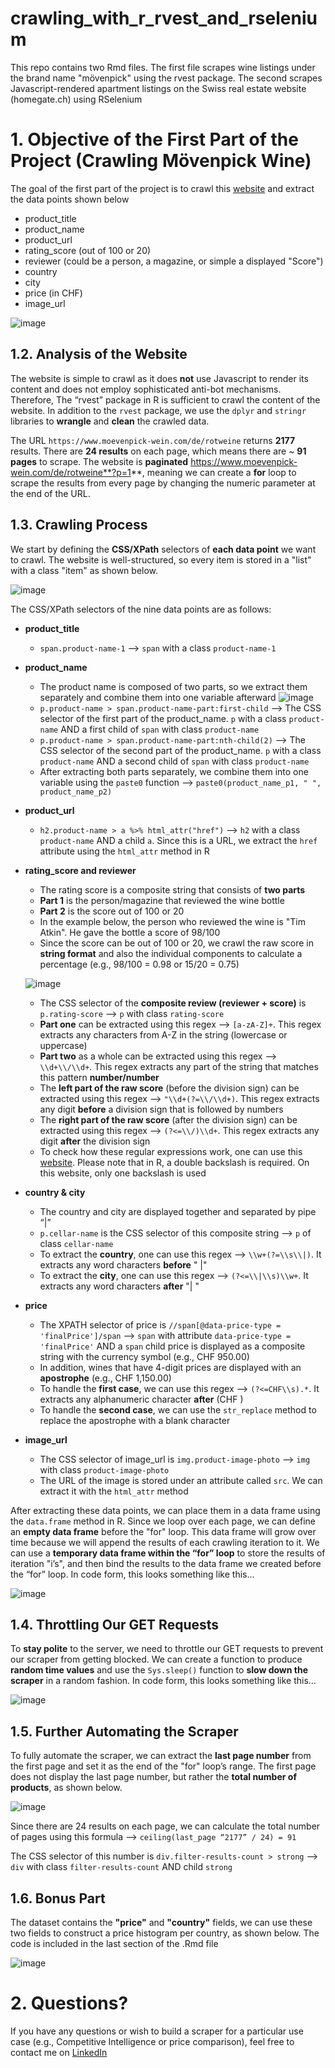 # crawling_with_r_rvest_and_rselenium
This repo contains two Rmd files. The first file scrapes wine listings under the brand name "mövenpick" using the rvest package. The second scrapes Javascript-rendered apartment listings on the Swiss real estate website (homegate.ch) using RSelenium

# 1. Objective of the First Part of the Project (Crawling Mövenpick Wine)
The goal of the first part of the project is to crawl this [website](https://www.moevenpick-wein.com/de/rotweine?p=1) and extract the data points shown below
- product_title
- product_name
- product_url
- rating_score (out of 100 or 20)
- reviewer (could be a person, a magazine, or simple a displayed "Score")
- country
- city
- price (in CHF)
- image_url

![image](https://user-images.githubusercontent.com/98691360/202925388-aac7ba63-2bca-44fd-9d47-00add9d2aefd.png)

## 1.2. Analysis of the Website
The website is simple to crawl as it does **not** use Javascript to render its content and does not employ sophisticated anti-bot mechanisms. Therefore, The “rvest” package in R is sufficient to crawl the content of the website. In addition to the ```rvest``` package, we use the ```dplyr``` and ```stringr``` libraries to **wrangle** and **clean** the crawled data.

The URL ```https://www.moevenpick-wein.com/de/rotweine``` returns **2177** results. There are **24 results** on each page, which means there are ~ **91 pages** to scrape. The website is **paginated** https://www.moevenpick-wein.com/de/rotweine**?p=1**, meaning we can create a **for** loop to scrape the results from every page by changing the numeric parameter at the end of the URL.

## 1.3. Crawling Process
We start by defining the **CSS/XPath** selectors of **each data point** we want to crawl. The website is well-structured, so every item is stored in a "list" with a class "item" as shown below.

![image](https://user-images.githubusercontent.com/98691360/202925458-e9d5dc30-0e42-4738-a042-08119412f16e.png)

The CSS/XPath selectors of the nine data points are as follows:
- **product_title**
  - `span.product-name-1` --> `span` with a class `product-name-1`
- **product_name**
  - The product name is composed of two parts, so we extract them separately and combine them into one variable afterward
  ![image](https://user-images.githubusercontent.com/98691360/202925544-4a7bcc9f-c2ff-47d6-bd82-190f6acffdbf.png)
  - `p.product-name > span.product-name-part:first-child` --> The CSS selector of the first part of the product_name. `p` with a class `product-name` AND a first child of `span` with class `product-name`
  - `p.product-name > span.product-name-part:nth-child(2)` --> The CSS selector of the second part of the product_name. `p` with a class `product-name` AND a second child of `span` with class `product-name`
  - After extracting both parts separately, we combine them into one variable using the `paste0` function --> `paste0(product_name_p1, " ", product_name_p2)`
- **product_url**
  - `h2.product-name > a %>% html_attr("href")` --> `h2` with a class `product-name` AND a child `a`. Since this is a URL, we extract the `href` attribute using the `html_attr` method in R
- **rating_score and reviewer**
  - The rating score is a composite string that consists of **two parts**
  - **Part 1** is the person/magazine that reviewed the wine bottle
  - **Part 2** is the score out of 100 or 20
  - In the example below, the person who reviewed the wine is "Tim Atkin". He gave the bottle a score of 98/100
  - Since the score can be out of 100 or 20, we crawl the raw score in **string format** and also the individual components to calculate a percentage (e.g., 98/100 = 0.98 or 15/20 = 0.75)
  
  ![image](https://user-images.githubusercontent.com/98691360/202926510-db9154a0-1f40-4d71-b3a8-47bcee6f003f.png)
  - The CSS selector of the **composite review (reviewer + score)** is `p.rating-score` --> `p` with class `rating-score`
  - **Part one** can be extracted using this regex --> `[a-zA-Z]+`. This regex extracts any characters from A-Z in the string (lowercase or uppercase)
  - **Part two** as a whole can be extracted using this regex --> `\\d+\\/\\d+`. This regex extracts any part of the string that matches this pattern **number/number**
  - The **left part of the raw score** (before the division sign) can be extracted using this regex --> `"\\d+(?=\\/\\d+)`. This regex extracts any digit **before** a division sign that is followed by numbers
  - The **right part of the raw score** (after the division sign) can be extracted using this regex --> `(?<=\\/)\\d+`. This regex extracts any digit **after** the division sign
  - To check how these regular expressions work, one can use this [website](https://regex101.com/). Please note that in R, a double backslash is required. On this website, only one backslash is used
- **country & city**
  - The country and city are displayed together and separated by pipe “|”
  - `p.cellar-name` is the CSS selector of this composite string --> `p` of class `cellar-name`
  - To extract the **country**, one can use this regex --> `\\w+(?=\\s\\|)`. It extracts any word characters **before** " |"
  - To extract the **city**, one can use this regex --> `(?<=\\|\\s)\\w+`. It extracts any word characters **after** "| "
- **price**
  - The XPATH selector of price is `//span[@data-price-type = 'finalPrice']/span` --> `span` with attribute `data-price-type = 'finalPrice'` AND a `span` child
price is displayed as a composite string with the currency symbol (e.g., CHF 950.00)
  - In addition, wines that have 4-digit prices are displayed with an **apostrophe** (e.g., CHF 1,150.00)
  - To handle the **first case**, we can use this regex --> `(?<=CHF\\s).*`. It extracts any alphanumeric character **after** (CHF )
  - To handle the **second case**, we can use the `str_replace` method to replace the apostrophe with a blank character
- **image_url**
  - The CSS selector of image_url is `img.product-image-photo` --> `img` with class `product-image-photo`
  - The URL of the image is stored under an attribute called `src`. We can extract it with the `html_attr` method

After extracting these data points, we can place them in a data frame using the `data.frame` method in R. Since we loop over each page, we can define an **empty data frame** before the "for" loop. This data frame will grow over time because we will append the results of each crawling iteration to it. We can use a **temporary data frame within the “for” loop** to store the results of iteration "i’s", and then bind the results to the data frame we created before the “for” loop. In code form, this looks something like this...

![image](https://user-images.githubusercontent.com/98691360/202926210-ac8de620-e70d-4100-b293-74abcfec09dc.png)

## 1.4. Throttling Our GET Requests
To **stay polite** to the server, we need to throttle our GET requests to prevent our scraper from getting blocked. We can create a function to produce **random time values** and use the `Sys.sleep()` function to **slow down the scraper** in a random fashion. In code form, this looks something like this…

![image](https://user-images.githubusercontent.com/98691360/202926270-3193fe62-7328-4c2b-8674-3543caaf2dbf.png)

## 1.5. Further Automating the Scraper
To fully automate the scraper, we can extract the **last page number** from the first page and set it as the end of the "for" loop’s range. The first page does not display the last page number, but rather the **total number of products**, as shown below.

![image](https://user-images.githubusercontent.com/98691360/202926338-e2a583a1-a1dd-4937-843e-ac4c9054fb19.png)

Since there are 24 results on each page, we can calculate the total number of pages using this formula --> `ceiling(last_page “2177” / 24) = 91`

The CSS selector of this number is `div.filter-results-count > strong` --> `div` with class `filter-results-count` AND child `strong`

## 1.6. Bonus Part
The dataset contains the **"price"** and **"country"** fields, we can use these two fields to construct a price histogram per country, as shown below. The code is included in the last section of the .Rmd file

![image](https://user-images.githubusercontent.com/98691360/202926405-cd3603c3-42e7-464a-baa5-bf78be9c90d1.png)

# 2. Questions?
If you have any questions or wish to build a scraper for a particular use case (e.g., Competitive Intelligence or price comparison), feel free to contact me on [LinkedIn](https://www.linkedin.com/in/omar-elmaria/)
